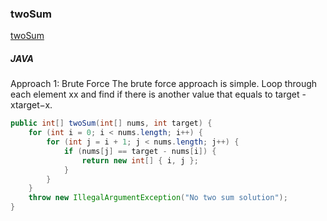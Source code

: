### twoSum
[twoSum](https://leetcode.com/problems/two-sum/)

##### JAVA
Approach 1: Brute Force
The brute force approach is simple. Loop through each element xx and find if there is another value that equals to target - xtarget−x.
~~~JAVA
public int[] twoSum(int[] nums, int target) {
    for (int i = 0; i < nums.length; i++) {
        for (int j = i + 1; j < nums.length; j++) {
            if (nums[j] == target - nums[i]) {
                return new int[] { i, j };
            }
        }
    }
    throw new IllegalArgumentException("No two sum solution");
}
~~~
